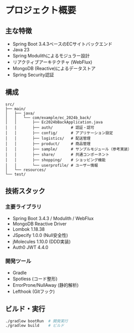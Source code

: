 # プロジェクト概要

## 主な特徴
- Spring Boot 3.4.3ベースのECサイトバックエンド
- Java 23
- Spring Modulithによるモジュラー設計
- リアクティブアーキテクチャ (WebFlux)
- MongoDB (Reactive)によるデータストア
- Spring Security認証

## 構成
```
src/
├── main/
│   ├── java/
│   │   └── com/example/ec_2024b_back/
│   │       ├── Ec2024bBackApplication.java
│   │       ├── auth/        # 認証・認可
│   │       ├── config/      # アプリケーション設定
│   │       ├── logistics/   # 配送管理
│   │       ├── product/     # 商品管理
│   │       ├── sample/      # サンプルモジュール（参考実装）
│   │       ├── share/       # 共通コンポーネント
│   │       ├── shopping/    # ショッピング機能
│   │       └── userprofile/ # ユーザー情報
│   └── resources/
└── test/
```

## 技術スタック

### 主要ライブラリ
- Spring Boot 3.4.3 / Modulith / WebFlux
- MongoDB Reactive Driver
- Lombok 1.18.38
- JSpecify 1.0.0 (Null安全性)
- jMolecules 1.10.0 (DDD実装)
- Auth0 JWT 4.4.0

### 開発ツール
- Gradle
- Spotless (コード整形)
- ErrorProne/NullAway (静的解析)
- Lefthook (Gitフック)

## ビルド・実行
```bash
./gradlew bootRun  # 開発実行
./gradlew build    # ビルド
```